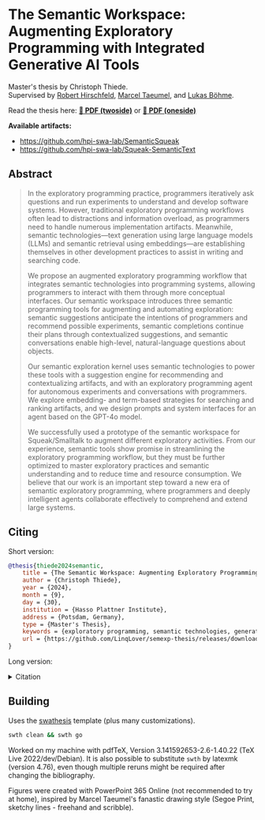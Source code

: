 # The Semantic Workspace: Augmenting Exploratory Programming with Integrated Generative AI Tools

Master's thesis by Christoph Thiede.  
Supervised by [Robert Hirschfeld](https://github.com/roberthirschfeld), [Marcel Taeumel](https://github.com/marceltaeumel), and [Lukas Böhme](https://github.com/boehmchen).

Read the thesis here: **[💾 PDF (twoside)](https://github.com/LinqLover/semexp-thesis/releases/download/submission/semexp-thesis.pdf)** or **[💾 PDF (oneside)](https://github.com/LinqLover/semexp-thesis/releases/download/submission/semexp-thesis-oneside.pdf)**

**Available artifacts:**
- https://github.com/hpi-swa-lab/SemanticSqueak
- https://github.com/hpi-swa-lab/Squeak-SemanticText

## Abstract

> In the exploratory programming practice, programmers iteratively ask questions and run experiments to understand and develop software systems.
> However, traditional exploratory programming workflows often lead to distractions and information overload, as programmers need to handle numerous implementation artifacts.
> Meanwhile, semantic technologies—text generation using large language models (LLMs) and semantic retrieval using embeddings—are establishing themselves in other development practices to assist in writing and searching code.
> 
> We propose an augmented exploratory programming workflow that integrates semantic technologies into programming systems, allowing programmers to interact with them through more conceptual interfaces.
> Our semantic workspace introduces three semantic programming tools for augmenting and automating exploration:
> semantic suggestions anticipate the intentions of programmers and recommend possible experiments, semantic completions continue their plans through contextualized suggestions, and semantic conversations enable high-level, natural-language questions about objects.
>
> Our semantic exploration kernel uses semantic technologies to power these tools with a suggestion engine for recommending and contextualizing artifacts, and with an exploratory programming agent for autonomous experiments and conversations with programmers.
> We explore embedding- and term-based strategies for searching and ranking artifacts, and we design prompts and system interfaces for an agent based on the GPT-4o model.
> 
> We successfully used a prototype of the semantic workspace for Squeak/Smalltalk to augment different exploratory activities.
> From our experience, semantic tools show promise in streamlining the exploratory programming workflow, but they must be further optimized to master exploratory practices and semantic understanding and to reduce time and resource consumption.
> We believe that our work is an important step toward a new era of semantic exploratory programming, where programmers and deeply intelligent agents collaborate effectively to comprehend and extend large systems.

## Citing

Short version:

```bib
@thesis{thiede2024semantic,
	title = {The Semantic Workspace: Augmenting Exploratory Programming with Integrated Generative AI Tools},
	author = {Christoph Thiede},
	year = {2024},
	month = {9},
	day = {30},
	institution = {Hasso Plattner Institute},
	address = {Potsdam, Germany},
	type = {Master's Thesis},
	keywords = {exploratory programming, semantic technologies, generative AI, LLMs, semantic retrieval, document embeddings, Squeak, Smalltalk, GPT},
	url = {https://github.com/LinqLover/semexp-thesis/releases/download/submission/semexp-thesis.pdf},
}
```

Long version:

<details>
<summary>Citation</summary>
<pre><code>@thesis{thiede2024semantic,
	title = {The Semantic Workspace: Augmenting Exploratory Programming with Integrated Generative AI Tools},
	author = {Christoph Thiede},
	year = {2024},
	month = {9},
	day = {30},
	institution = {Hasso Plattner Institute},
	address = {Potsdam, Germany},
	type = {Master's Thesis},
	abstract = {In the exploratory programming practice, programmers iteratively ask questions and run experiments to understand and develop software systems. However, traditional exploratory programming workflows often lead to distractions and information overload, as programmers need to handle numerous implementation artifacts. Meanwhile, semantic technologies—text generation using large language models (LLMs) and semantic retrieval using embeddings—are establishing themselves in other development practices to assist in writing and searching code.

We propose an augmented exploratory programming workflow that integrates semantic technologies into programming systems, allowing programmers to interact with them through more conceptual interfaces. Our semantic workspace introduces three semantic programming tools for augmenting and automating exploration: semantic suggestions anticipate the intentions of programmers and recommend possible experiments, semantic completions continue their plans through contextualized suggestions, and semantic conversations enable high-level, natural-language questions about objects.

Our semantic exploration kernel uses semantic technologies to power these tools with a suggestion engine for recommending and contextualizing artifacts, and with an exploratory programming agent for autonomous experiments and conversations with programmers. We explore embedding- and term-based strategies for searching and ranking artifacts, and we design prompts and system interfaces for an agent based on the GPT-4o model.

We successfully used a prototype of the semantic workspace for Squeak/Smalltalk to augment different exploratory activities. From our experience, semantic tools show promise in streamlining the exploratory programming workflow, but they must be further optimized to master exploratory practices and semantic understanding and to reduce time and resource consumption. We believe that our work is an important step toward a new era of semantic exploratory programming, where programmers and deeply intelligent agents collaborate effectively to comprehend and extend large systems.},
	keywords = {exploratory programming, semantic technologies, generative AI, LLMs, semantic retrieval, document embeddings, Squeak, Smalltalk, GPT},
	url = {https://github.com/LinqLover/semexp-thesis/releases/download/submission/semexp-thesis.pdf},
}</code></pre>
</details>

## Building

Uses the [swathesis](https://github.com/krono/swathesis) template (plus many customizations).

```bash
swth clean && swth go
```

Worked on my machine with pdfTeX, Version 3.141592653-2.6-1.40.22 (TeX Live 2022/dev/Debian). It is also possible to substitute `swth` by latexmk (version 4.76), even though multiple reruns might be required after changing the bibliography.

Figures were created with PowerPoint 365 Online (not recommended to try at home), inspired by Marcel Taeumel's fanastic drawing style (Segoe Print, sketchy lines - freehand and scribble).
